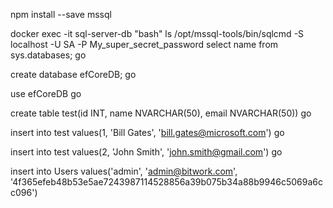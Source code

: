 npm install --save mssql


docker exec -it sql-server-db "bash"
ls
/opt/mssql-tools/bin/sqlcmd -S localhost -U SA -P My_super_secret_password
select name from sys.databases;
go

create database efCoreDB;
go

use efCoreDB
go

create table test(id INT, name NVARCHAR(50), email NVARCHAR(50))
go

insert into test values(1, 'Bill Gates', 'bill.gates@microsoft.com')
go

insert into test values(2, 'John Smith', 'john.smith@gmail.com')
go

insert into Users values('admin', 'admin@bitwork.com', '4f365efeb48b53e5ae7243987114528856a39b075b34a88b9946c5069a6cc096')